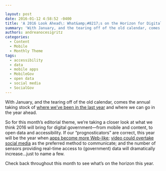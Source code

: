```yaml
---

layout: post
date: 2016-01-12 4:58:52 -0400
title: 'A 2016 Look Ahead\: What&amp;#8217;s on the Horizon for Digital Government?'
summary: 'With January, and the tearing off of the old calendar, comes the annual taking stock of where we&amp;#8217;ve been in the last year and where we can go in the year ahead. So for this month&amp;#8217;s editorial theme, we&amp;#8217;re taking a closer look at what we think 2016 will bring for digital government&mdash;from mobile and'
authors: andreanocesigritz
categories:
  - Content
  - Mobile
  - Monthly Theme
tags:
  - accessibility
  - data
  - mobile apps
  - MobileGov
  - open data
  - social media
  - SocialGov
---
```


With January, and the tearing off of the old calendar, comes the annual taking stock of [where we&#8217;ve been in the last year](https://www.WHATEVER/2015/12/31/digitalgovs-2015-year-in-review/) and where we can go in the year ahead.

So for this month&#8217;s editorial theme, we&#8217;re taking a closer look at what we think 2016 will bring for digital government—from mobile and content, to open data and accessibility. If our &#8220;prognosticators&#8221; are correct, this year will be the year when [apps become more Web-like](https://www.WHATEVER/2016/01/12/trends-on-tuesday-10-mobile-government-and-tech-trends-for-2016/); [video could overtake social media](https://www.WHATEVER/2016/01/11/the-content-corner-content-trends-for-2016/) as the preferred method to communicate; and the number of sensors providing real-time access to (government) data will dramatically increase&#8230;just to name a few.

Check back throughout this month to see what&#8217;s on the horizon this year.